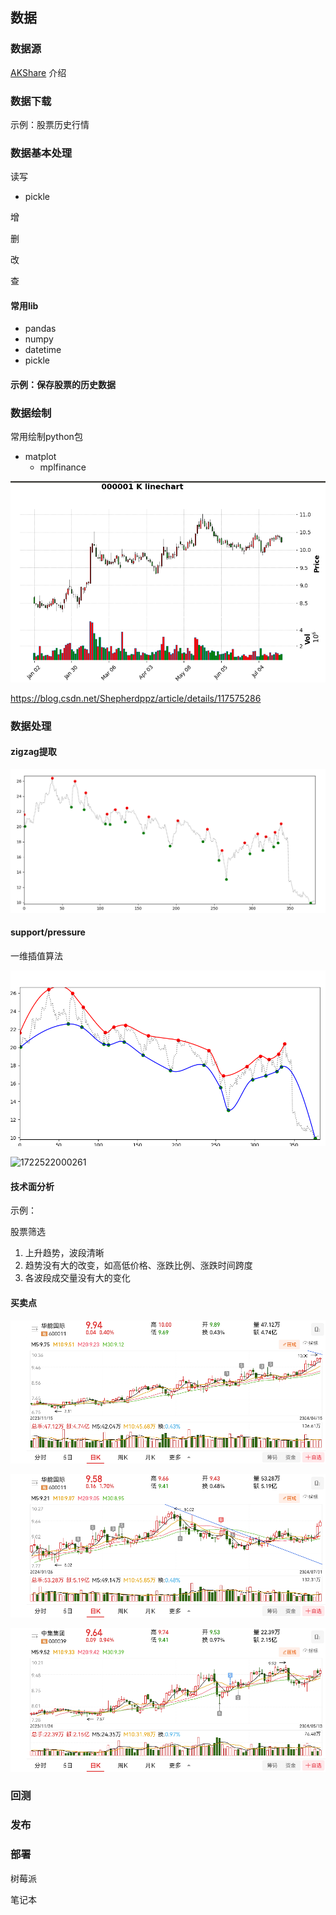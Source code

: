 ## 数据

### 数据源

[AKShare](https://akshare.akfamily.xyz/introduction.html) 介绍

### 数据下载

示例：股票历史行情

### 数据基本处理

读写

* pickle

增

删

改

查

#### 常用lib

* pandas
* numpy
* datetime
* pickle

#### 示例：保存股票的历史数据

### 数据绘制

常用绘制python包

* matplot
  * mplfinance

![1722521331378](image/00_stock_data/1722521331378.png)

https://blog.csdn.net/Shepherdppz/article/details/117575286

### 数据处理

#### zigzag提取

![1722522110615](image/00_stock_data/1722522110615.png)

#### support/pressure

一维插值算法

![1722522074562](image/00_stock_data/1722522074562.png)

![1722522000261](https://file+.vscode-resource.vscode-cdn.net/home/yao/workspace/Stock/51_10%E5%A4%A9%E7%B3%BB%E5%88%97/01_%E6%95%B0%E6%8D%AE%E6%93%8D%E4%BD%9C/image/00_stock_data/1722522000261.png)

#### 技术面分析

示例：

股票筛选

1. 上升趋势，波段清晰
2. 趋势没有大的改变，如高低价格、涨跌比例、涨跌时间跨度
3. 各波段成交量没有大的变化

#### 买卖点

![1722525706601](image/00_stock_data/1722525706601.png)

![1722525742372](image/00_stock_data/1722525742372.png)

![1722526086009](image/00_stock_data/1722526086009.png)


### 回测

### 发布

### 部署

树莓派

笔记本
